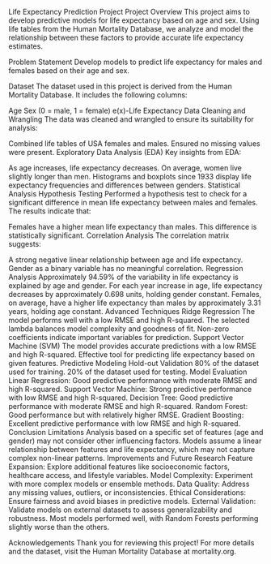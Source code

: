 Life Expectancy Prediction Project
Project Overview
This project aims to develop predictive models for life expectancy based on age and sex. Using life tables from the Human Mortality Database, we analyze and model the relationship between these factors to provide accurate life expectancy estimates.

Problem Statement
Develop models to predict life expectancy for males and females based on their age and sex.

Dataset
The dataset used in this project is derived from the Human Mortality Database. It includes the following columns:

Age
Sex (0 = male, 1 = female)
e(x)-Life Expectancy
Data Cleaning and Wrangling
The data was cleaned and wrangled to ensure its suitability for analysis:

Combined life tables of USA females and males.
Ensured no missing values were present.
Exploratory Data Analysis (EDA)
Key insights from EDA:

As age increases, life expectancy decreases.
On average, women live slightly longer than men.
Histograms and boxplots since 1933 display life expectancy frequencies and differences between genders.
Statistical Analysis
Hypothesis Testing
Performed a hypothesis test to check for a significant difference in mean life expectancy between males and females. The results indicate that:

Females have a higher mean life expectancy than males.
This difference is statistically significant.
Correlation Analysis
The correlation matrix suggests:

A strong negative linear relationship between age and life expectancy.
Gender as a binary variable has no meaningful correlation.
Regression Analysis
Approximately 94.59% of the variability in life expectancy is explained by age and gender.
For each year increase in age, life expectancy decreases by approximately 0.698 units, holding gender constant.
Females, on average, have a higher life expectancy than males by approximately 3.31 years, holding age constant.
Advanced Techniques
Ridge Regression
The model performs well with a low RMSE and high R-squared.
The selected lambda balances model complexity and goodness of fit.
Non-zero coefficients indicate important variables for prediction.
Support Vector Machine (SVM)
The model provides accurate predictions with a low RMSE and high R-squared.
Effective tool for predicting life expectancy based on given features.
Predictive Modeling
Hold-out Validation
80% of the dataset used for training.
20% of the dataset used for testing.
Model Evaluation
Linear Regression: Good predictive performance with moderate RMSE and high R-squared.
Support Vector Machine: Strong predictive performance with low RMSE and high R-squared.
Decision Tree: Good predictive performance with moderate RMSE and high R-squared.
Random Forest: Good performance but with relatively higher RMSE.
Gradient Boosting: Excellent predictive performance with low RMSE and high R-squared.
Conclusion
Limitations
Analysis based on a specific set of features (age and gender) may not consider other influencing factors.
Models assume a linear relationship between features and life expectancy, which may not capture complex non-linear patterns.
Improvements and Future Research
Feature Expansion: Explore additional features like socioeconomic factors, healthcare access, and lifestyle variables.
Model Complexity: Experiment with more complex models or ensemble methods.
Data Quality: Address any missing values, outliers, or inconsistencies.
Ethical Considerations: Ensure fairness and avoid biases in predictive models.
External Validation: Validate models on external datasets to assess generalizability and robustness.
Most models performed well, with Random Forests performing slightly worse than the others.

Acknowledgements
Thank you for reviewing this project! For more details and the dataset, visit the Human Mortality Database at mortality.org.
